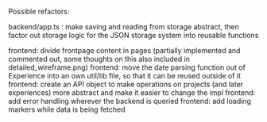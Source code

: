 Possible refactors:

backend/app.ts : make saving and reading from storage abstract, then factor out storage logic for the JSON storage system into reusable functions

frontend: divide frontpage content in pages (partially implemented and commented out, some thoughts on this also included in detailed_wireframe.png)
frontend: move the date parsing function out of Experience into an own util/lib file, so that it can be reused outside of it
frontend: create an API object to make operations on projects (and later experiences) more abstract and make it easier to change the impl
frontend: add error handling wherever the backend is queried
frontend: add loading markers while data is being fetched
